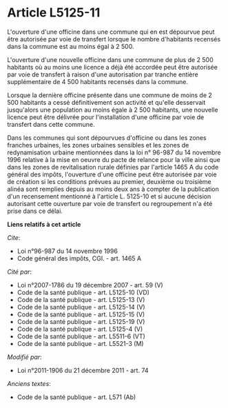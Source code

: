 # Article L5125-11

L'ouverture d'une officine dans une commune qui en est dépourvue peut être autorisée par voie de transfert lorsque le nombre
d'habitants recensés dans la commune est au moins égal à 2 500. 

L'ouverture d'une nouvelle officine dans une commune de plus de 2 500 habitants où au moins une licence a déjà été accordée
peut être autorisée par voie de transfert à raison d'une autorisation par tranche entière supplémentaire de 4 500 habitants
recensés dans la commune. 

Lorsque la dernière officine présente dans une commune de moins de 2 500 habitants a cessé définitivement son activité et
qu'elle desservait jusqu'alors une population au moins égale à 2 500 habitants, une nouvelle licence peut être délivrée pour
l'installation d'une officine par voie de transfert dans cette commune. 

Dans les communes qui sont dépourvues d'officine ou dans les zones franches urbaines, les zones urbaines sensibles et les
zones de redynamisation urbaine mentionnées dans la loi n° 96-987 du 14 novembre 1996 relative à la mise en oeuvre du pacte
de relance pour la ville ainsi que dans les zones de revitalisation rurale définies par l'article 1465 A du code général des
impôts, l'ouverture d'une officine peut être autorisée par voie de création si les conditions prévues au premier, deuxième ou
troisième alinéa sont remplies depuis au moins deux ans à compter de la publication d'un recensement mentionné à l'article L.
5125-10 et si aucune décision autorisant cette ouverture par voie de transfert ou regroupement n'a été prise dans ce délai.

**Liens relatifs à cet article**

_Cite_:

  - Loi n°96-987 du 14 novembre 1996
  - Code général des impôts, CGI. - art. 1465 A

_Cité par_:

  - Loi n°2007-1786 du 19 décembre 2007 - art. 59 (V)
  - Code de la santé publique - art. L5125-10 (VD)
  - Code de la santé publique - art. L5125-13 (V)
  - Code de la santé publique - art. L5125-14 (V)
  - Code de la santé publique - art. L5125-15 (V)
  - Code de la santé publique - art. L5125-19 (V)
  - Code de la santé publique - art. L5125-4 (V)
  - Code de la santé publique - art. L5511-6 (VT)
  - Code de la santé publique - art. L5521-3 (M)

_Modifié par_:

  - Loi n°2011-1906 du 21 décembre 2011 - art. 74

_Anciens textes_:

  - Code de la santé publique - art. L571 (Ab)

